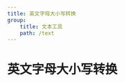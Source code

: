 ```yaml
---
title: 英文字母大小写转换
group:
    title: 文本工具
    path: /text
---
```


# 英文字母大小写转换

<code src="./index.jsx"/>
